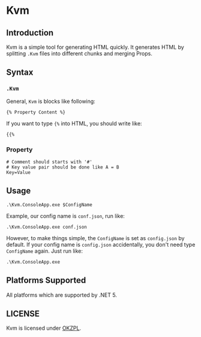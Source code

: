 # Kvm

## Introduction

Kvm is a simple tool for generating HTML quickly. It generates HTML by splitting `.Kvm` files into different chunks and merging Props.

## Syntax

### `.Kvm`

General, `Kvm` is blocks like following:

```kvm
{% Property Content %}
```

If you want to type `{%` into HTML, you should write like:

```kvm
{{%
```

### Property


```
# Comment should starts with '#'
# Key value pair should be done like A = B
Key=Value
```

## Usage

```pwsh
.\Kvm.ConsoleApp.exe $ConfigName
```

Example, our config name is `conf.json`, run like:

```pwsh
.\Kvm.ConsoleApp.exe conf.json
```

However, to make things simple, the `ConfigName` is set as `config.json` by default. If your config name is `config.json` accidentally, you don't need type `ConfigName` again. Just run like:

```pwsh
.\Kvm.ConsoleApp.exe
```

## Platforms Supported

All platforms which are supported by .NET 5.

## LICENSE

Kvm is licensed under [OKZPL](LICENSE).

